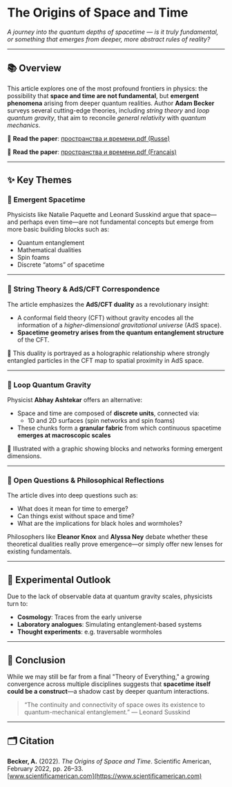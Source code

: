 # The Origins of Space and Time

*A journey into the quantum depths of spacetime — is it truly fundamental, or something that emerges from deeper, more abstract rules of reality?*

---

## 📚 Overview

This article explores one of the most profound frontiers in physics: the possibility that **space and time are not fundamental**, but **emergent phenomena** arising from deeper quantum realities. Author **Adam Becker** surveys several cutting-edge theories, including *string theory* and *loop quantum gravity*, that aim to reconcile *general relativity* with *quantum mechanics*.

📄 **Read the paper**: [пространства и времени.pdf (Russe)](./Russian/пространства%20и%20времени_Ru.pdf)

📄 **Read the paper**: [пространства и времени.pdf (Francais)](./French/пространства%20и%20времени_Fr.pdf)

---

## ✨ Key Themes

### 🧠 Emergent Spacetime

Physicists like Natalie Paquette and Leonard Susskind argue that space—and perhaps even time—are not fundamental concepts but emerge from more basic building blocks such as:

- Quantum entanglement
- Mathematical dualities
- Spin foams
- Discrete “atoms” of spacetime

---

### 🧵 String Theory & AdS/CFT Correspondence

The article emphasizes the **AdS/CFT duality** as a revolutionary insight:

- A conformal field theory (CFT) without gravity encodes all the information of a *higher-dimensional gravitational universe* (AdS space).
- **Spacetime geometry arises from the quantum entanglement structure** of the CFT.

📖 This duality is portrayed as a holographic relationship where strongly entangled particles in the CFT map to spatial proximity in AdS space.

---

### 🔁 Loop Quantum Gravity

Physicist **Abhay Ashtekar** offers an alternative:

- Space and time are composed of **discrete units**, connected via:
  - 1D and 2D surfaces (spin networks and spin foams)
- These chunks form a **granular fabric** from which continuous spacetime **emerges at macroscopic scales**

📌 Illustrated with a graphic showing blocks and networks forming emergent dimensions.

---

### 🧩 Open Questions & Philosophical Reflections

The article dives into deep questions such as:

- What does it mean for time to emerge?
- Can things exist without space and time?
- What are the implications for black holes and wormholes?

Philosophers like **Eleanor Knox** and **Alyssa Ney** debate whether these theoretical dualities really prove emergence—or simply offer new lenses for existing fundamentals.

---

## 🧪 Experimental Outlook

Due to the lack of observable data at quantum gravity scales, physicists turn to:

- **Cosmology**: Traces from the early universe
- **Laboratory analogues**: Simulating entanglement-based systems
- **Thought experiments**: e.g. traversable wormholes

---

## 🏁 Conclusion

While we may still be far from a final "Theory of Everything," a growing convergence across multiple disciplines suggests that **spacetime itself could be a construct**—a shadow cast by deeper quantum interactions.

> “The continuity and connectivity of space owes its existence to quantum-mechanical entanglement.” — Leonard Susskind

---

## 🗂️ Citation

**Becker, A.** (2022). *The Origins of Space and Time*. Scientific American, February 2022, pp. 26–33.  
[www.scientificamerican.com](https://www.scientificamerican.com)
